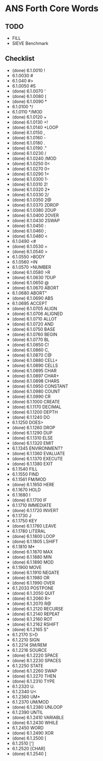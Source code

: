# ANS Forth Core Words

## TODO

* FILL
* SIEVE Benchmark

## Checklist
* (done) 6.1.0010 !
* 6.1.0030 #
* 6.1.040 #> 
* 6.1.0050 #S
* (done) 6.1.0070 '
* (done) 6.1.0080 (
* (done) 6.1.0090 *
* 6.1.0100 */
* 6.1.0110 */MOD
* (done) 6.1.0120 +
* (done) 6.1.0130 +!
* (done) 6.1.0140 +LOOP
* (done) 6.1.0150 ,
* (done) 6.1.0160 -
* (done) 6.1.0180 .
* (done) 6.1.0190 ."
* (done) 6.1.0230 /
* (done) 6.1.0240 /MOD
* (done) 6.1.0250 0<
* (done) 6.1.0270 0=
* (done) 6.1.0290 1+
* (done) 6.1.0300 1-
* (done) 6.1.0310 2!
* (done) 6.1.0320 2*
* (done) 6.1.0330 2/
* (done) 6.1.0350 2@
* (done) 6.1.0370 2DROP
* (done) 6.1.0380 2DUP
* (done) 6.1.0400 2OVER
* (done) 6.1.0430 2SWAP
* (done) 6.1.0450 :
* (done) 6.1.0460 ;
* (done) 6.1.0480 <
* 6.1.0490 <#
* (done) 6.1.0530 =
* (done) 6.1.0540 >
* 6.1.0550 >BODY
* 6.1.0560 >IN
* 6.1.0570 >NUMBER
* (done) 6.1.0580 >R
* (done) 6.1.0630 ?DUP
* (done) 6.1.0650 @
* (done) 6.1.0670 ABORT
* 6.1.0680 ABORT"
* (done) 6.1.0690 ABS
* 6.1.0695 ACCEPT
* (done) 6.1.0705 ALIGN
* (done) 6.1.0706 ALIGNED
* (done) 6.1.0710 ALLOT
* (done) 6.1.0720 AND
* (done) 6.1.0750 BASE
* (done) 6.1.0760 BEGIN
* (done) 6.1.0770 BL
* (done) 6.1.0850 C!
* (done) 6.1.0860 C,
* (done) 6.1.0870 C@
* (done) 6.1.0880 CELL+
* (done) 6.1.0890 CELLS
* (done) 6.1.0895 CHAR
* (done) 6.1.0897 CHAR+
* (done) 6.1.0898 CHARS
* (done) 6.1.0950 CONSTANT
* (done) 6.1.0980 COUNT
* (done) 6.1.0990 CR
* (done) 6.1.1000 CREATE
* (done) 6.1.1170 DECIMAL
* (done) 6.1.1200 DEPTH
* (done) 6.1.1240 DO
* 6.1.1250 DOES>
* (done) 6.1.1260 DROP
* (done) 6.1.1290 DUP
* (done) 6.1.1310 ELSE
* (done) 6.1.1320 EMIT
* 6.1.1345 ENVIRONMENT?
* (done) 6.1.1360 EVALUATE
* (done) 6.1.1370 EXECUTE
* (done) 6.1.1380 EXIT
* 6.1.1540 FILL
* 6.1.1550 FIND
* 6.1.1561 FM/MOD
* (done) 6.1.1650 HERE
* 6.1.1670 HOLD
* 6.1.1680 I
* (done) 6.1.1700 IF
* 6.1.1710 IMMEDIATE
* (done) 6.1.1720 INVERT
* 6.1.1730 J
* 6.1.1750 KEY
* (done) 6.1.1760 LEAVE
* 6.1.1780 LITERAL
* (done) 6.1.1800 LOOP
* (done) 6.1.1805 LSHIFT
* 6.1.1810 M*
* (done) 6.1.1870 MAX
* (done) 6.1.1880 MIN
* (done) 6.1.1890 MOD
* 6.1.1900 MOVE
* (done) 6.1.1910 NEGATE
* (done) 6.1.1980 OR
* (done) 6.1.1990 OVER
* 6.1.2033 POSTPONE
* (done) 6.1.2050 QUIT
* (done) 6.1.2060 R>
* (done) 6.1.2070 R@
* (done) 6.1.2120 RECURSE
* (done) 6.1.2140 REPEAT
* (done) 6.1.2160 ROT
* (done) 6.1.2162 RSHIFT
* (done) 6.1.2165 S"
* 6.1.2170 S>D
* 6.1.2210 SIGN
* 6.1.2214 SM/REM
* 6.1.2216 SOURCE
* (done) 6.1.2220 SPACE
* (done) 6.1.2230 SPACES
* 6.1.2250 STATE
* (done) 6.1.2260 SWAP
* (done) 6.1.2270 THEN
* (done) 6.1.2310 TYPE
* 6.1.2320 U.
* 6.1.2340 U<
* 6.1.2360 UM*
* 6.1.2370 UM/MOD
* (done) 6.1.2380 UNLOOP
* 6.1.2390 UNTIL
* (done) 6.1.2410 VARIABLE
* (done) 6.1.2430 WHILE
* 6.1.2450 WORD
* (done) 6.1.2490 XOR
* (done) 6.1.2500 [
* 6.1.2510 [']
* 6.1.2520 [CHAR]
* (done) 6.1.2540 ]

